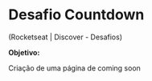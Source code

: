# Desafio Countdown
(Rocketseat | Discover - Desafios)<br>

**Objetivo:**

Criação de uma página de coming soon
